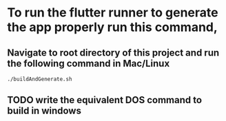 # To run the flutter runner to generate the app properly run this command,

## Navigate to root directory of this project and run the following command in Mac/Linux
`./buildAndGenerate.sh`

## TODO write the equivalent DOS command to build in windows